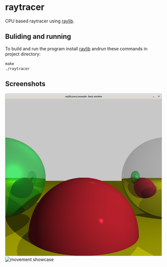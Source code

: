 # raytracer

CPU based raytracer using [raylib](https://www.raylib.com/).

## Buliding and running

To build and run the program install [raylib](https://www.raylib.com/) andrun these commands in project directory:
```
make
./raytracer
```

## Screenshots

![static screenshot](./scrn_01.png)
![movement showcase](./scrn_02.gif)
